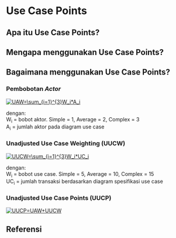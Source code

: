 # Use Case Points

## Apa itu Use Case Points?
## Mengapa menggunakan Use Case Points?

## Bagaimana menggunakan Use Case Points?
###  Pembobotan _Actor_
<a href="https://www.codecogs.com/eqnedit.php?latex=UAW=\sum_{i=1}^{3}W_i*A_i" target="_blank"><img src="https://latex.codecogs.com/svg.latex?UAW=\sum_{i=1}^{3}W_i*A_i" title="UAW=\sum_{i=1}^{3}W_i*A_i" /></a>
<p>
dengan:<br>
  W<sub>i</sub> = bobot aktor. Simple = 1, Average = 2, Complex = 3 <br>
A<sub>i</sub> = jumlah aktor pada diagram use case

### Unadjusted Use Case Weighting (UUCW)
<a href="https://www.codecogs.com/eqnedit.php?latex=UUCW=\sum_{i=1}^{3}W_i*UC_i" target="_blank"><img src="https://latex.codecogs.com/svg.latex?UUCW=\sum_{i=1}^{3}W_i*UC_i" title="UUCW=\sum_{i=1}^{3}W_i*UC_i" /></a>
<p>
  dengan: <br>
  W<sub>i</sub> = bobot use case. Simple = 5, Average = 10, Complex = 15 <br>
  UC<sub>i</sub> = jumlah transaksi berdasarkan diagram spesifikasi use case

### Unadjusted Use Case Points (UUCP)
<a href="https://www.codecogs.com/eqnedit.php?latex=UUCP=UAW&plus;UUCW" target="_blank"><img src="https://latex.codecogs.com/svg.latex?UUCP=UAW&plus;UUCW" title="UUCP=UAW+UUCW" /></a>

### 


## Referensi
